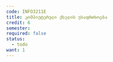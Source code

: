 ```yaml
---
code: INFO3211E
title: კომპიუტერული ქსელის უსაფრთხოება
credit: 6
semester: 
required: false
status:
  - todo
want: 1
---
```



